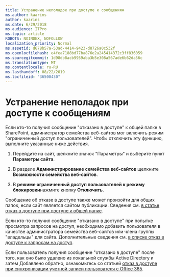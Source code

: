 ```yaml
---
title: Устранение неполадок при доступе к сообщениям
ms.author: kaarins
author: kaarins
ms.date: 6/29/2018
ms.audience: ITPro
ms.topic: article
ROBOTS: NOINDEX, NOFOLLOW
localization_priority: Normal
ms.assetid: d678b57a-53ad-4414-9423-d8726a0c532f
ms.openlocfilehash: e4fea7188bd77ba876e2a245414372c3ff836059
ms.sourcegitcommit: 1d98db8acb9959aba3b5e308a567ade6b62da56c
ms.translationtype: MT
ms.contentlocale: ru-RU
ms.lasthandoff: 08/22/2019
ms.locfileid: "36500430"
---
```

# <a name="troubleshoot-access-denied-messages"></a>Устранение неполадок при доступе к сообщениям

Если кто-то получил сообщение "отказано в доступе" к общей папке в SharePoint, администратор семейства веб-сайтов мог включить режим "ограниченный доступ пользователей". Чтобы отключить эту функцию, выполните указанные ниже действия. 
  
1. Перейдите на сайт, щелкните значок "Параметры" и выберите пункт **Параметры сайта**.
    
2. В разделе **Администрирование семейства веб-сайтов** щелкните **Возможности семейства веб-сайтов**.
    
3. В **режиме ограниченный доступ пользователей к режиму блокировки**нажмите кнопку **Отключить**.
    
Сообщение об отказе в доступе также может произойти для общих папок, если сайт является сайтом публикации. Сведения см. [в статье отказ в доступе при доступе к общей папке](https://go.microsoft.com/fwlink/?linkid=2004317).
  
Если кто-то получил сообщение "отказано в доступе" при попытке просмотра запросов на доступ, необходимо добавить пользователя в качестве администратора семейства веб-сайтов или члена группы "владельцы" для сайта. Дополнительные сведения см. [в списке отказ в доступе к запросам на доступ](https://go.microsoft.com/fwlink/?linkid=2004220).
  
Если пользователь получил сообщение "отказано в доступе" после того, как оно было удалено из локальной службы Active Directory и затем Добавлено обратно, ознакомьтесь со статьей [отказ в доступе при синхронизации учетной записи пользователя с Office 365](https://go.microsoft.com/fwlink/?linkid=2004318).
  

